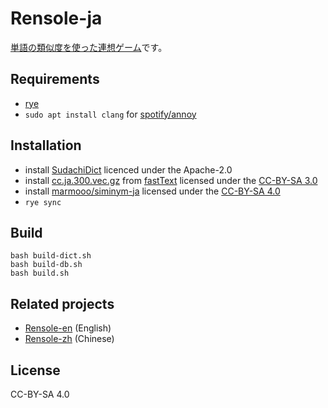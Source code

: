 # Rensole-ja

[単語の類似度を使った連想ゲーム](https://marmooo.github.io/rensole-ja/)です。

## Requirements

- [rye](https://github.com/mitsuhiko/rye)
- `sudo apt install clang` for [spotify/annoy](https://github.com/spotify/annoy)

## Installation

- install [SudachiDict](https://github.com/WorksApplications/SudachiDict)
  licenced under the Apache-2.0
- install
  [cc.ja.300.vec.gz](https://dl.fbaipublicfiles.com/fasttext/vectors-crawl/cc.ja.300.vec.gz)
  from [fastText](https://fasttext.cc/docs/en/crawl-vectors.html) licensed under
  the [CC-BY-SA 3.0](https://creativecommons.org/licenses/by-sa/3.0/)
- install [marmooo/siminym-ja](https://github.com/marmooo/siminym-ja) licensed
  under the [CC-BY-SA 4.0](https://creativecommons.org/licenses/by-sa/4.0/)
- `rye sync`

## Build

```
bash build-dict.sh
bash build-db.sh
bash build.sh
```

## Related projects

- [Rensole-en](https://github.com/marmooo/rensole-en) (English)
- [Rensole-zh](https://github.com/marmooo/rensole-zh) (Chinese)

## License

CC-BY-SA 4.0

